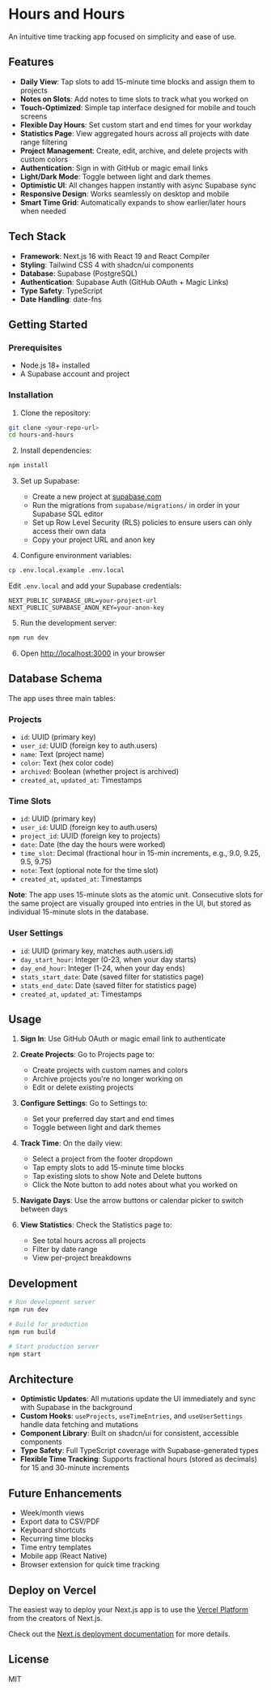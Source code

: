 # Hours and Hours

An intuitive time tracking app focused on simplicity and ease of use.

## Features

- **Daily View**: Tap slots to add 15-minute time blocks and assign them to projects
- **Notes on Slots**: Add notes to time slots to track what you worked on
- **Touch-Optimized**: Simple tap interface designed for mobile and touch screens
- **Flexible Day Hours**: Set custom start and end times for your workday
- **Statistics Page**: View aggregated hours across all projects with date range filtering
- **Project Management**: Create, edit, archive, and delete projects with custom colors
- **Authentication**: Sign in with GitHub or magic email links
- **Light/Dark Mode**: Toggle between light and dark themes
- **Optimistic UI**: All changes happen instantly with async Supabase sync
- **Responsive Design**: Works seamlessly on desktop and mobile
- **Smart Time Grid**: Automatically expands to show earlier/later hours when needed

## Tech Stack

- **Framework**: Next.js 16 with React 19 and React Compiler
- **Styling**: Tailwind CSS 4 with shadcn/ui components
- **Database**: Supabase (PostgreSQL)
- **Authentication**: Supabase Auth (GitHub OAuth + Magic Links)
- **Type Safety**: TypeScript
- **Date Handling**: date-fns

## Getting Started

### Prerequisites

- Node.js 18+ installed
- A Supabase account and project

### Installation

1. Clone the repository:
```bash
git clone <your-repo-url>
cd hours-and-hours
```

2. Install dependencies:
```bash
npm install
```

3. Set up Supabase:
   - Create a new project at [supabase.com](https://supabase.com)
   - Run the migrations from `supabase/migrations/` in order in your Supabase SQL editor
   - Set up Row Level Security (RLS) policies to ensure users can only access their own data
   - Copy your project URL and anon key

4. Configure environment variables:
```bash
cp .env.local.example .env.local
```

Edit `.env.local` and add your Supabase credentials:
```
NEXT_PUBLIC_SUPABASE_URL=your-project-url
NEXT_PUBLIC_SUPABASE_ANON_KEY=your-anon-key
```

5. Run the development server:
```bash
npm run dev
```

6. Open [http://localhost:3000](http://localhost:3000) in your browser

## Database Schema

The app uses three main tables:

### Projects
- `id`: UUID (primary key)
- `user_id`: UUID (foreign key to auth.users)
- `name`: Text (project name)
- `color`: Text (hex color code)
- `archived`: Boolean (whether project is archived)
- `created_at`, `updated_at`: Timestamps

### Time Slots
- `id`: UUID (primary key)
- `user_id`: UUID (foreign key to auth.users)
- `project_id`: UUID (foreign key to projects)
- `date`: Date (the day the hours were worked)
- `time_slot`: Decimal (fractional hour in 15-min increments, e.g., 9.0, 9.25, 9.5, 9.75)
- `note`: Text (optional note for the time slot)
- `created_at`, `updated_at`: Timestamps

**Note**: The app uses 15-minute slots as the atomic unit. Consecutive slots for the same project are visually grouped into entries in the UI, but stored as individual 15-minute slots in the database.

### User Settings
- `id`: UUID (primary key, matches auth.users.id)
- `day_start_hour`: Integer (0-23, when your day starts)
- `day_end_hour`: Integer (1-24, when your day ends)
- `stats_start_date`: Date (saved filter for statistics page)
- `stats_end_date`: Date (saved filter for statistics page)
- `created_at`, `updated_at`: Timestamps

## Usage

1. **Sign In**: Use GitHub OAuth or magic email link to authenticate

2. **Create Projects**: Go to Projects page to:
   - Create projects with custom names and colors
   - Archive projects you're no longer working on
   - Edit or delete existing projects

3. **Configure Settings**: Go to Settings to:
   - Set your preferred day start and end times
   - Toggle between light and dark themes

4. **Track Time**: On the daily view:
   - Select a project from the footer dropdown
   - Tap empty slots to add 15-minute time blocks
   - Tap existing slots to show Note and Delete buttons
   - Click the Note button to add notes about what you worked on

5. **Navigate Days**: Use the arrow buttons or calendar picker to switch between days

6. **View Statistics**: Check the Statistics page to:
   - See total hours across all projects
   - Filter by date range
   - View per-project breakdowns

## Development

```bash
# Run development server
npm run dev

# Build for production
npm run build

# Start production server
npm start
```

## Architecture

- **Optimistic Updates**: All mutations update the UI immediately and sync with Supabase in the background
- **Custom Hooks**: `useProjects`, `useTimeEntries`, and `useUserSettings` handle data fetching and mutations
- **Component Library**: Built on shadcn/ui for consistent, accessible components
- **Type Safety**: Full TypeScript coverage with Supabase-generated types
- **Flexible Time Tracking**: Supports fractional hours (stored as decimals) for 15 and 30-minute increments

## Future Enhancements

- Week/month views
- Export data to CSV/PDF
- Keyboard shortcuts
- Recurring time blocks
- Time entry templates
- Mobile app (React Native)
- Browser extension for quick time tracking

## Deploy on Vercel

The easiest way to deploy your Next.js app is to use the [Vercel Platform](https://vercel.com/new?utm_medium=default-template&filter=next.js&utm_source=create-next-app&utm_campaign=create-next-app-readme) from the creators of Next.js.

Check out the [Next.js deployment documentation](https://nextjs.org/docs/app/building-your-application/deploying) for more details.

## License

MIT
